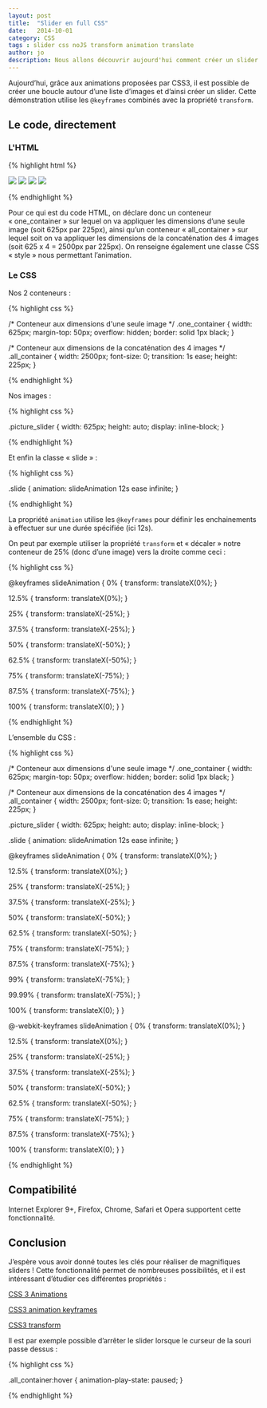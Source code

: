 ```yaml
---
layout: post
title:  "Slider en full CSS"
date:   2014-10-01
category: CSS
tags : slider css noJS transform animation translate
author: jo
description: Nous allons découvrir aujourd'hui comment créer un slider uniquement grâce à HTML5/CSS3 ! C’est-à-dire sans aucune ligne de Javascript ! Votre application ne sera que plus légère !
---
```


Aujourd’hui, grâce aux animations proposées par CSS3, il est possible de créer une boucle autour d’une liste d’images et d’ainsi créer un slider. Cette démonstration utilise les `@keyframes` combinés avec la propriété `transform`.
## Le code, directement 

### L'HTML

{% highlight html %}

<section class="one_container">
    <div class="all_container slide">
        <img src="http://placeimg.com/625/225/any" class="picture_slider" />
        <img src="http://placeimg.com/625/225/people" class="picture_slider" />
        <img src="http://placeimg.com/625/225/animals" class="picture_slider" />
        <img src="http://placeimg.com/625/225/arch" class="picture_slider" />
    </div>
</section>

{% endhighlight %}

Pour ce qui est du code HTML, on déclare donc un conteneur « one_container » sur lequel on va appliquer les dimensions d’une seule image (soit 625px par 225px), ainsi qu’un conteneur « all_container » sur lequel soit on va appliquer les dimensions de la concaténation des 4 images (soit 625 x 4 = 2500px par 225px).
On renseigne également une classe CSS « style » nous permettant l’animation.

### Le CSS

Nos 2 conteneurs :

{% highlight css %}

/* Conteneur aux dimensions d'une seule image */
.one_container {
  width: 625px;
  margin-top: 50px;
  overflow: hidden;
  border: solid 1px black;
}

/* Conteneur aux dimensions de la concaténation des 4 images */
.all_container {
  width: 2500px;
  font-size: 0;
  transition: 1s ease;
  height: 225px;
}

{% endhighlight %}

Nos images :

{% highlight css %}

.picture_slider {
  width: 625px;
  height: auto;
  display: inline-block;
}

{% endhighlight %}

Et enfin la classe « slide » :

{% highlight css %}

.slide {
    animation: slideAnimation 12s ease infinite;
}

{% endhighlight %}

La propriété `animation`  utilise les `@keyframes`  pour définir les enchainements à effectuer sur une durée spécifiée (ici 12s).

On peut par exemple utiliser la propriété `transform` et « décaler » notre conteneur de 25% (donc d’une image) vers la droite comme ceci :

{% highlight css %}

@keyframes slideAnimation {
  0% {
    transform: translateX(0%);
  }

  12.5% {
    transform: translateX(0%);
  }

  25% {
    transform: translateX(-25%);
  }

  37.5% {
    transform: translateX(-25%);
  }

  50% {
    transform: translateX(-50%);
  }

  62.5% {
    transform: translateX(-50%);
  }

  75% {
    transform: translateX(-75%);
  }

  87.5% {
    transform: translateX(-75%);
  }


  100% {
    transform: translateX(0);
  }
}

{% endhighlight %}

L’ensemble du CSS :

{% highlight css %}

/* Conteneur aux dimensions d'une seule image */
.one_container {
  width: 625px;
  margin-top: 50px;
  overflow: hidden;
  border: solid 1px black;
}

/* Conteneur aux dimensions de la concaténation des 4 images */
.all_container {
  width: 2500px;
  font-size: 0;
  transition: 1s ease;
  height: 225px;
}


.picture_slider {
  width: 625px;
  height: auto;
  display: inline-block;
}

.slide {
    animation: slideAnimation 12s ease infinite;
}

@keyframes slideAnimation {
  0% {
    transform: translateX(0%);
  }

  12.5% {
    transform: translateX(0%);
  }

  25% {
    transform: translateX(-25%);
  }

  37.5% {
    transform: translateX(-25%);
  }

  50% {
    transform: translateX(-50%);
  }

  62.5% {
    transform: translateX(-50%);
  }

  75% {
    transform: translateX(-75%);
  }

  87.5% {
    transform: translateX(-75%);
  }

  99% {
    transform: translateX(-75%);
  }

  99.99% {
      transform: translateX(-75%);
  }

  100% {
    transform: translateX(0);
  }
}

@-webkit-keyframes slideAnimation {
  0% {
    transform: translateX(0%);
  }

  12.5% {
    transform: translateX(0%);
  }

  25% {
    transform: translateX(-25%);
  }

  37.5% {
    transform: translateX(-25%);
  }

  50% {
    transform: translateX(-50%);
  }

  62.5% {
    transform: translateX(-50%);
  }

  75% {
    transform: translateX(-75%);
  }

  87.5% {
    transform: translateX(-75%);
  }


  100% {
    transform: translateX(0);
  }
}

{% endhighlight %}

## Compatibilité

Internet Explorer 9+, Firefox, Chrome, Safari et Opera supportent cette fonctionnalité.

## Conclusion

J’espère vous avoir donné toutes les clés pour réaliser de magnifiques sliders ! Cette fonctionnalité permet de nombreuses possibilités, et il est intéressant d’étudier ces différentes propriétés :

<a href="http://www.w3schools.com/css/css3_animations.asp">CSS 3 Animations</a>

<a href="http://www.w3schools.com/cssref/css3_pr_animation-keyframes.asp">CSS3 animation keyframes</a>

<a href="http://www.w3schools.com/cssref/css3_pr_transform.asp">CSS3 transform</a>

Il est par exemple possible d’arrêter le slider lorsque le curseur de la souri passe dessus :

{% highlight css %}

.all_container:hover {
    animation-play-state: paused;
}

{% endhighlight %}
